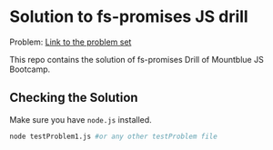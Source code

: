 # Solution to fs-promises JS drill

Problem: [Link to the problem set](https://github.com/nodelike/fs-promises-drill/blob/master/fs-assignment.js)

This repo contains the solution of fs-promises Drill of Mountblue JS Bootcamp.

## Checking the Solution

Make sure you have `node.js` installed.

```bash
node testProblem1.js #or any other testProblem file
```